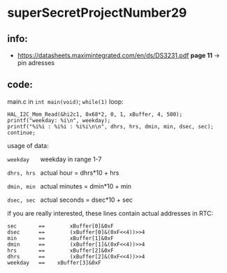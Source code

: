 #  superSecretProjectNumber29

## info:
* https://datasheets.maximintegrated.com/en/ds/DS3231.pdf __page 11__ -> pin adresses


## code:
main.c in ```int main(void)```; ```while(1)``` loop: 
```
HAL_I2C_Mem_Read(&hi2c1, 0x68*2, 0, 1, xBuffer, 4, 500);
printf("weekday: %i\n", weekday);
printf("%i%i : %i%i : %i%i\n\n", dhrs, hrs, dmin, min, dsec, sec);
continue;
```
usage of data:

``` weekday    ```  weekday in range 1-7

``` dhrs, hrs  ```  actual hour = dhrs*10 + hrs

``` dmin, min  ```  actual minutes = dmin*10 + min

``` dsec, sec  ```  actual seconds = dsec*10 + sec

if you are really interested, these lines contain actual addresses in RTC:
```
sec       ==		xBuffer[0]&0xF
dsec      ==		(xBuffer[0]&(0xF<<4))>>4
min       ==		xBuffer[1]&0xF
dmin      == 		(xBuffer[1]&(0xF<<4))>>4
hrs       == 		xBuffer[2]&0xF
dhrs      == 		(xBuffer[2]&(0xF<<4))>>4
weekday   ==    xBuffer[3]&0xF
```
